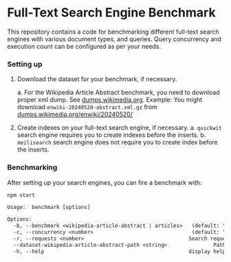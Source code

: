 # Full-Text Search Engine Benchmark

This repository contains a code for benchmarking different full-text search engines with various document types, and queries. Query concurrency and execution count can be configured as per your needs.

### Setting up

1. Download the dataset for your benchmark, if necessary.

   a. For the Wikipedia Article Abstract benchmark, you need to download proper xml dump. See [dumps.wikimedia.org](https://dumps.wikimedia.org/).
   Example: You might download `enwiki-20240520-abstract.xml.gz` from [dumps.wikimedia.org/enwiki/20240520/](https://dumps.wikimedia.org/enwiki/20240520/)

2. Create indexes on your full-text search engine, if necessary.
   a. `quickwit` search engine requires you to create indexes before the inserts.
   b. `meilisearch` search engine does not require you to create index before the inserts.

### Benchmarking

After setting up your search engines, you can fire a benchmark with:

```shell
npm start
```

```txt
Usage:  benchmark [options]

Options:
  -b, --benchmark <wikipedia-article-abstract | articles>   (default: "wikipedia-article-abstract")
  -c, --concurrency <number>                                (default: "50")
  -r, --requests <number>                                  Search requests to be executed. (default: "1000")
  --dataset-wikipedia-article-abstract-path <string>               Path to Wikipedia article abstract xml dump
  -h, --help                                               display help for command
```
